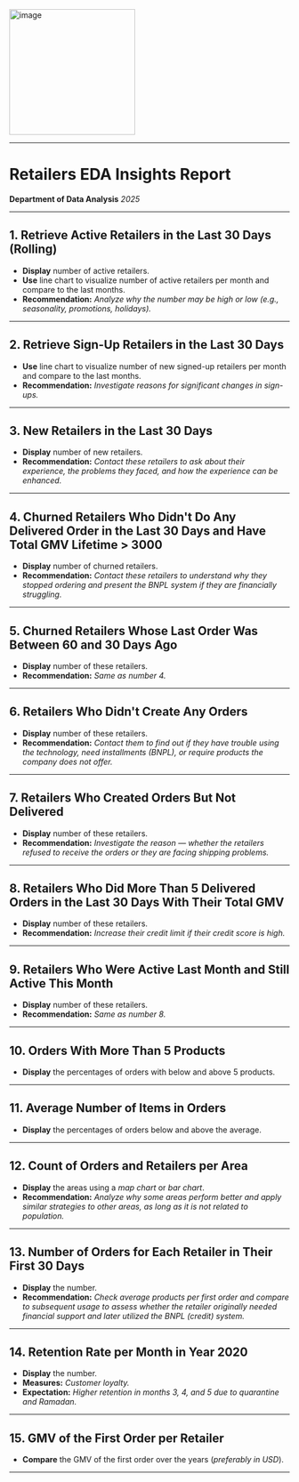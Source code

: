 <img width="226" height="226" alt="image" src="https://github.com/user-attachments/assets/57bd98b0-f6c3-437e-aa91-29aef64063a2" />

---

# **Retailers EDA Insights Report**

**Department of Data Analysis**
*2025*

---

## 1. **Retrieve Active Retailers in the Last 30 Days (Rolling)**

* **Display** number of active retailers.
* **Use** line chart to visualize number of active retailers per month and compare to the last months.
* **Recommendation:** *Analyze why the number may be high or low (e.g., seasonality, promotions, holidays).*

---

## 2. **Retrieve Sign-Up Retailers in the Last 30 Days**

* **Use** line chart to visualize number of new signed-up retailers per month and compare to the last months.
* **Recommendation:** *Investigate reasons for significant changes in sign-ups.*

---

## 3. **New Retailers in the Last 30 Days**

* **Display** number of new retailers.
* **Recommendation:** *Contact these retailers to ask about their experience, the problems they faced, and how the experience can be enhanced.*

---

## 4. **Churned Retailers Who Didn't Do Any Delivered Order in the Last 30 Days and Have Total GMV Lifetime > 3000**

* **Display** number of churned retailers.
* **Recommendation:** *Contact these retailers to understand why they stopped ordering and present the BNPL system if they are financially struggling.*

---

## 5. **Churned Retailers Whose Last Order Was Between 60 and 30 Days Ago**

* **Display** number of these retailers.
* **Recommendation:** *Same as number 4.*

---

## 6. **Retailers Who Didn't Create Any Orders**

* **Display** number of these retailers.
* **Recommendation:** *Contact them to find out if they have trouble using the technology, need installments (BNPL), or require products the company does not offer.*

---

## 7. **Retailers Who Created Orders But Not Delivered**

* **Display** number of these retailers.
* **Recommendation:** *Investigate the reason — whether the retailers refused to receive the orders or they are facing shipping problems.*

---

## 8. **Retailers Who Did More Than 5 Delivered Orders in the Last 30 Days With Their Total GMV**

* **Display** number of these retailers.
* **Recommendation:** *Increase their credit limit if their credit score is high.*

---

## 9. **Retailers Who Were Active Last Month and Still Active This Month**

* **Display** number of these retailers.
* **Recommendation:** *Same as number 8.*

---

## 10. **Orders With More Than 5 Products**

* **Display** the percentages of orders with below and above 5 products.

---

## 11. **Average Number of Items in Orders**

* **Display** the percentages of orders below and above the average.

---

## 12. **Count of Orders and Retailers per Area**

* **Display** the areas using a *map chart* or *bar chart*.
* **Recommendation:** *Analyze why some areas perform better and apply similar strategies to other areas, as long as it is not related to population.*

---

## 13. **Number of Orders for Each Retailer in Their First 30 Days**

* **Display** the number.
* **Recommendation:** *Check average products per first order and compare to subsequent usage to assess whether the retailer originally needed financial support and later utilized the BNPL (credit) system.*

---

## 14. **Retention Rate per Month in Year 2020**

* **Display** the number.
* **Measures:** *Customer loyalty.*
* **Expectation:** *Higher retention in months 3, 4, and 5 due to quarantine and Ramadan.*

---

## 15. **GMV of the First Order per Retailer**

* **Compare** the GMV of the first order over the years (*preferably in USD*).

---


